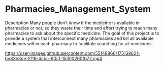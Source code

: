 # Pharmacies_Management_System
Description
Many people don't know if the medicine is available in pharmacies or not, so they 
waste their time and effort trying to reach many pharmacies to ask about the 
specific medicine. The goal of this project is to provide a system that interconnect 
many pharmacies and list all available medicines within each pharmacy to 
facilitate searching for all medicines.



https://user-images.githubusercontent.com/55148866/175139621-be83e3de-2f16-4cbc-90cf-15300260fb72.mp4


